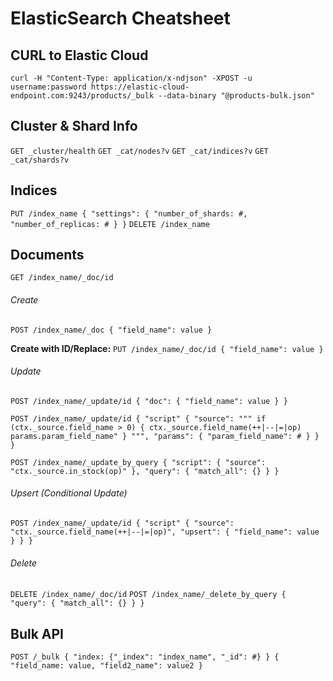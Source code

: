 # ElasticSearch Cheatsheet
## CURL to Elastic Cloud
`curl -H "Content-Type: application/x-ndjson" -XPOST -u username:password https://elastic-cloud-endpoint.com:9243/products/_bulk --data-binary "@products-bulk.json"`
 
## Cluster & Shard Info
`GET _cluster/health`
`GET _cat/nodes?v`
`GET _cat/indices?v`
`GET _cat/shards?v`

## Indices
`PUT /index_name
{
  "settings": {
		"number_of_shards: #,
		"number_of_replicas: #
   }
}`
`DELETE /index_name`

## Documents
`GET /index_name/_doc/id`

###### Create
`POST /index_name/_doc
{
  "field_name": value
}`

**Create with ID/Replace:**
`PUT /index_name/_doc/id
{
  "field_name": value
}`

###### Update
`POST /index_name/_update/id
{
	"doc": {
		"field_name": value
  }
}`

`POST /index_name/_update/id
{
	"script" {
		"source": """
			if (ctx._source.field_name > 0) {
				ctx._source.field_name(++|--|=|op) params.param_field_name"
			}
			""",
		"params": {
			"param_field_name": #
		}
  }
}`

`POST /index_name/_update_by_query
{
	"script": {
		"source": "ctx._source.in_stock(op)"
	},
  "query": {
		"match_all": {}
  }
}`

###### Upsert (Conditional Update)
`POST /index_name/_update/id
{
	"script" {
		"source": "ctx._source.field_name(++|--|=|op)",
		"upsert": {
			"field_name": value
		}
  }
}`

###### Delete
`DELETE /index_name/_doc/id`
`POST /index_name/_delete_by_query
{
  "query": {
		"match_all": {}
	}
}`

## Bulk API
`POST /_bulk
{ "index: {"_index": "index_name", "_id": #} }
{ "field_name: value, "field2_name": value2 }
`
